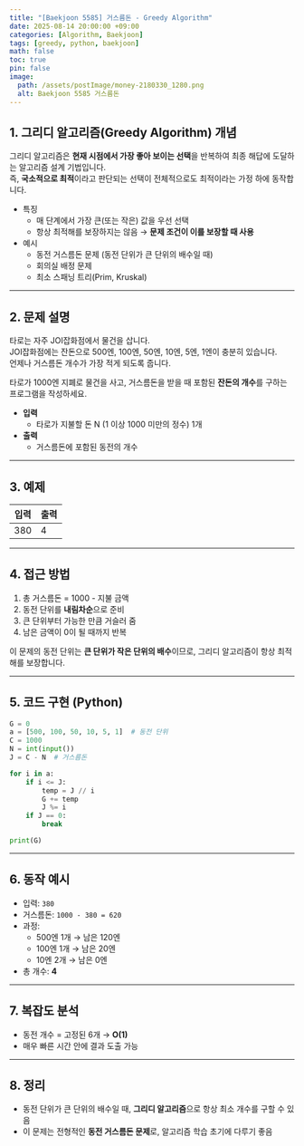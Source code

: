 ```yaml
---
title: "[Baekjoon 5585] 거스름돈 - Greedy Algorithm"
date: 2025-08-14 20:00:00 +09:00
categories: [Algorithm, Baekjoon]
tags: [greedy, python, baekjoon]
math: false
toc: true
pin: false
image:
  path: /assets/postImage/money-2180330_1280.png
  alt: Baekjoon 5585 거스름돈
---
```


## **1. 그리디 알고리즘(Greedy Algorithm) 개념**

그리디 알고리즘은 **현재 시점에서 가장 좋아 보이는 선택**을 반복하여 최종 해답에 도달하는 알고리즘 설계 기법입니다.  
즉, **국소적으로 최적**이라고 판단되는 선택이 전체적으로도 최적이라는 가정 하에 동작합니다.

- 특징
  - 매 단계에서 가장 큰(또는 작은) 값을 우선 선택
  - 항상 최적해를 보장하지는 않음 → **문제 조건이 이를 보장할 때 사용**
- 예시
  - 동전 거스름돈 문제 (동전 단위가 큰 단위의 배수일 때)
  - 회의실 배정 문제
  - 최소 스패닝 트리(Prim, Kruskal)

---

## **2. 문제 설명**

타로는 자주 JOI잡화점에서 물건을 삽니다.  
JOI잡화점에는 잔돈으로 500엔, 100엔, 50엔, 10엔, 5엔, 1엔이 충분히 있습니다.  
언제나 거스름돈 개수가 가장 적게 되도록 줍니다.  

타로가 1000엔 지폐로 물건을 사고, 거스름돈을 받을 때 포함된 **잔돈의 개수**를 구하는 프로그램을 작성하세요.

- **입력**
  - 타로가 지불할 돈 N (1 이상 1000 미만의 정수) 1개
- **출력**
  - 거스름돈에 포함된 동전의 개수

---

## **3. 예제**

| 입력 | 출력 |
|------|------|
| 380  | 4    |

---

## **4. 접근 방법**

1. 총 거스름돈 = 1000 - 지불 금액
2. 동전 단위를 **내림차순**으로 준비
3. 큰 단위부터 가능한 만큼 거슬러 줌
4. 남은 금액이 0이 될 때까지 반복

이 문제의 동전 단위는 **큰 단위가 작은 단위의 배수**이므로, 그리디 알고리즘이 항상 최적해를 보장합니다.

---

## **5. 코드 구현 (Python)**

```python
G = 0
a = [500, 100, 50, 10, 5, 1]  # 동전 단위
C = 1000
N = int(input())
J = C - N  # 거스름돈

for i in a:
    if i <= J:
        temp = J // i
        G += temp
        J %= i
    if J == 0:
        break

print(G)
```

---

## **6. 동작 예시**

- 입력: `380`
- 거스름돈: `1000 - 380 = 620`
- 과정:
  - 500엔 1개 → 남은 120엔
  - 100엔 1개 → 남은 20엔
  - 10엔 2개 → 남은 0엔
- 총 개수: **4**

---

## **7. 복잡도 분석**

- 동전 개수 = 고정된 6개 → **O(1)**
- 매우 빠른 시간 안에 결과 도출 가능

---

## **8. 정리**
- 동전 단위가 큰 단위의 배수일 때, **그리디 알고리즘**으로 항상 최소 개수를 구할 수 있음
- 이 문제는 전형적인 **동전 거스름돈 문제**로, 알고리즘 학습 초기에 다루기 좋음
